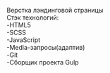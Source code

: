 Верстка лэндинговой страницы <br>
Стэк технологий:<br>
-HTML5 <br>
-SCSS <br>
-JavaScript <br>
-Media-запросы(адаптив) <br>
-Git <br>
-Сборщик проекта Gulp <br>
